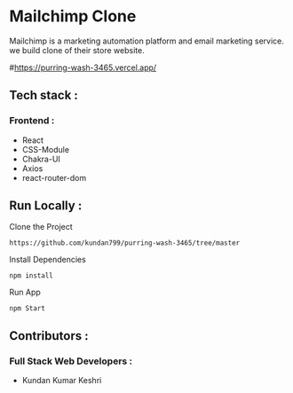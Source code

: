 
# Mailchimp Clone 
Mailchimp is a marketing automation platform and email marketing service. we build clone of their store website.

#https://purring-wash-3465.vercel.app/
## Tech stack :
### Frontend :
- React
- CSS-Module
- Chakra-UI
- Axios
- react-router-dom





## Run Locally :
Clone the Project
```
https://github.com/kundan799/purring-wash-3465/tree/master
``` 

Install Dependencies
```
npm install
```
Run App
```
npm Start
```






## Contributors :

### Full Stack Web Developers :
- Kundan Kumar Keshri


